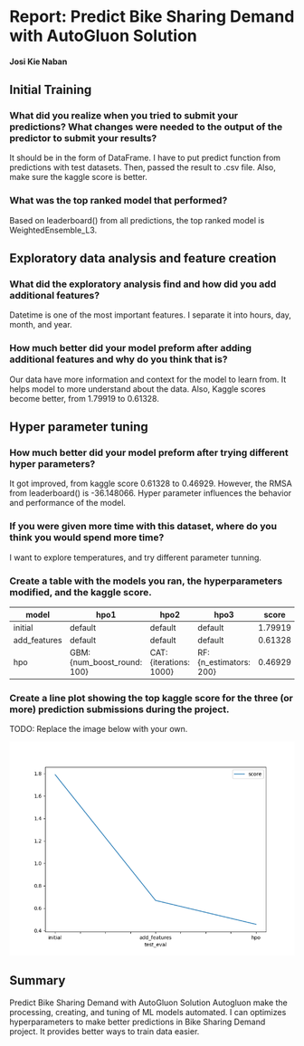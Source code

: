 # Report: Predict Bike Sharing Demand with AutoGluon Solution
#### Josi Kie Naban

## Initial Training
### What did you realize when you tried to submit your predictions? What changes were needed to the output of the predictor to submit your results?
It should be in the form of DataFrame. I have to put predict function from predictions with test datasets. Then, passed the result to .csv file. Also, make sure the kaggle score is better.

### What was the top ranked model that performed?
Based on leaderboard() from all predictions, the top ranked model is WeightedEnsemble_L3.

## Exploratory data analysis and feature creation
### What did the exploratory analysis find and how did you add additional features?
Datetime is one of the most important features. I separate it into hours, day, month, and year.

### How much better did your model preform after adding additional features and why do you think that is?
Our data have more information and context for the model to learn from. It helps model to more understand about the data. Also, Kaggle scores become better, from 1.79919 to 0.61328. 

## Hyper parameter tuning
### How much better did your model preform after trying different hyper parameters?
It got improved, from kaggle score 0.61328 to 0.46929. However, the RMSA from leaderboard() is -36.148066. Hyper parameter influences the behavior and performance of the model. 

### If you were given more time with this dataset, where do you think you would spend more time?
I want to explore temperatures, and try different parameter tunning.

### Create a table with the models you ran, the hyperparameters modified, and the kaggle score.
|model|hpo1|hpo2|hpo3|score|
|--|--|--|--|--|
|initial|default|default|default|1.79919|
|add_features|default|default|default|0.61328|
|hpo|GBM: {num_boost_round: 100}|CAT: {iterations: 1000}|RF: {n_estimators: 200}|0.46929|

### Create a line plot showing the top kaggle score for the three (or more) prediction submissions during the project.

TODO: Replace the image below with your own.

![model_test_score.png](model_test_score.png)

## Summary
Predict Bike Sharing Demand with AutoGluon Solution
Autogluon make the processing, creating, and tuning of ML models automated. I can optimizes hyperparameters to make better predictions in Bike Sharing Demand project. It provides better ways to train data easier.
